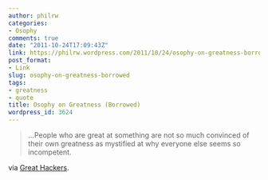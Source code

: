 ```yaml
---
author: philrw
categories:
- Osophy
comments: true
date: "2011-10-24T17:09:43Z"
link: https://philrw.wordpress.com/2011/10/24/osophy-on-greatness-borrowed/
post_format:
- Link
slug: osophy-on-greatness-borrowed
tags:
- greatness
- quote
title: Osophy on Greatness (Borrowed)
wordpress_id: 3624
---
```


> ...People who are great at something are not so much convinced of their own greatness as mystified at why everyone else seems so incompetent.


via [Great Hackers](http://www.paulgraham.com/gh.html).
